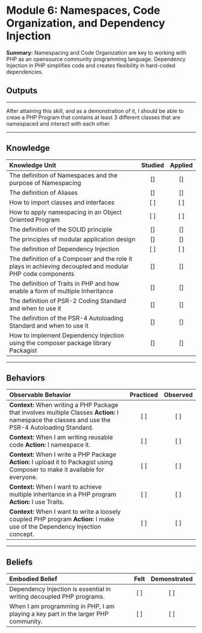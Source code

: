 # Module 6:  Namespaces, Code Organization, and Dependency Injection

**Summary:**
Namespacing and Code Organization are key to working with PHP as an opensource community programming language. Dependency Injection in PHP simplifies code and creates flexibility in hard-coded dependencies.

## **Outputs**
----------
After attaining this skill, and as a demonstration of it, I should be able to creae a PHP Program that contains at least 3 different classes that are namespaced and interact with each other.

----------
## **Knowledge**

| Knowledge Unit   |      Studied      | Applied |
|:-------------|:------------------:|:--------:|
| The definition of Namespaces and the purpose of Namespacing | [] | [] |
| The definition of Aliases | [] | [] |
| How to import classes and interfaces| [ ] | [ ] |
| How to apply namespacing in an Object Oriented Program | [ ] | [ ] |
| The definition of the SOLID principle | [] | [] |
| The principles of modular application design | [] | [] |
| The definition of Dependency Injection | [ ] | [ ] |
| The definition of a Composer and the role it plays in achieving decoupled and modular PHP code components | [] | [] |
| The definition of Traits in PHP and how enable a form of multiple Inheritance | [] | [] |
| The definition of PSR-2 Coding Standard and when to use it | [] | [] |
| The definition of the PSR-4 Autoloading Standard and when to use it| [] | [] |
| How to implement Dependency Injection using the composer package library Packagist | [] | [] |



----------


## **Behaviors**

| Observable Behavior   |      Practiced      | Observed |
|:-------------|:------------------:|:--------:|
| **Context:** When writing a PHP Package that involves multiple Classes **Action:**  I namespace the classes and use the PSR-4 Autoloading Standard.| [ ] | [ ]  |
| **Context:**  When I am writing reusable code **Action:** I namespace it.|   [ ]   |   [ ] |
| **Context:** When I write a PHP Package **Action:**  I upload it to Packagist using Composer to make it available for everyone. |   [ ]   |   [ ] |
| **Context:** When I want to achieve multiple inheritance in a PHP program **Action:**  I use Traits. |   [ ]   |   [ ] |
| **Context:** When I want to write a loosely coupled PHP program **Action:**  I make use of the Dependency Injection concept. |   [ ]   |   [ ] |



----------


## **Beliefs**


| Embodied Belief   |      Felt      | Demonstrated |
|:-------------|:------------------:|:--------:|
| Dependency Injection is essential in writing decoupled PHP programs. |   [ ]   |   [ ] |
| When I am programming in PHP, I am playing a key part in the larger PHP community. |   [ ]   |   [ ] |



